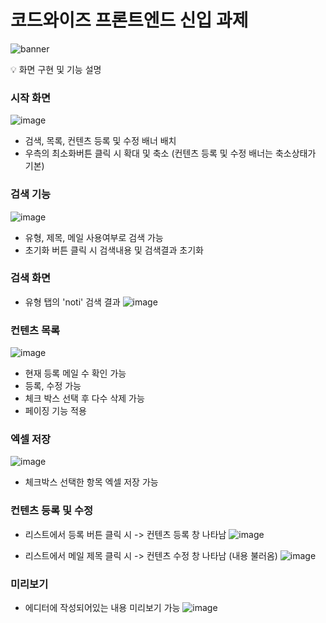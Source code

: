# 코드와이즈 프론트엔드 신입 과제

![banner](https://encrypted-tbn0.gstatic.com/images?q=tbn:ANd9GcTZO4oxAl5U0zUm2xP3ErLQIZ2ccaYKtSJ-Dw&usqp=CAU)


💡 화면 구현 및 기능 설명

### 시작 화면
![image](https://github.com/ansrlgur12/-/assets/121914919/87915e71-fafb-4b81-9b3e-1254fa6e6b34)
- 검색, 목록, 컨텐츠 등록 및 수정 배너 배치
- 우측의 최소화버튼 클릭 시 확대 및 축소 (컨텐츠 등록 및 수정 배너는 축소상태가 기본)

### 검색 기능
![image](https://github.com/ansrlgur12/-/assets/121914919/0f6e9614-f53c-429f-9a3c-e68f02fa350d)
- 유형, 제목, 메일 사용여부로 검색 가능
- 초기화 버튼 클릭 시 검색내용 및 검색결과 초기화


### 검색 화면
- 유형 탭의 'noti' 검색 결과
![image](https://github.com/ansrlgur12/-/assets/121914919/a59646ea-d183-439b-99f4-28dcafd52137)


### 컨텐츠 목록
![image](https://github.com/ansrlgur12/-/assets/121914919/3e7b395b-55cb-4988-a9b6-8b7ca45a6403)
- 현재 등록 메일 수 확인 가능
- 등록, 수정 가능
- 체크 박스 선택 후 다수 삭제 가능
- 페이징 기능 적용


### 엑셀 저장
![image](https://github.com/ansrlgur12/-/assets/121914919/367b1a2f-9117-4979-81f8-03a48d6dbf6a)
- 체크박스 선택한 항목 엑셀 저장 가능

### 컨텐츠 등록 및 수정
- 리스트에서 등록 버튼 클릭 시 -> 컨텐츠 등록 창 나타남
![image](https://github.com/ansrlgur12/-/assets/121914919/7be4a9bd-06dc-4a0a-a158-da665afc21ea)

- 리스트에서 메일 제목 클릭 시 -> 컨텐츠 수정 창 나타남 (내용 불러옴)
![image](https://github.com/ansrlgur12/-/assets/121914919/cfeebf96-cc97-4f96-ae20-0cd1eb0ba25a)

### 미리보기
- 에디터에 작성되어있는 내용 미리보기 가능
![image](https://github.com/ansrlgur12/-/assets/121914919/6fff7477-7e1f-441b-afdf-bb5abbdf8489)




